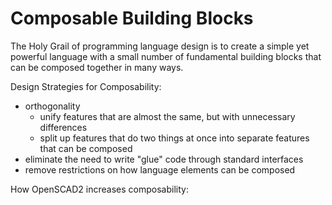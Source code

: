 # Composable Building Blocks

The Holy Grail of programming language design
is to create a simple yet powerful language
with a small number of fundamental building blocks
that can be composed together in many ways.

Design Strategies for Composability:
* orthogonality
  * unify features that are almost the same, but with unnecessary differences
  * split up features that do two things at once into separate features that can be composed
* eliminate the need to write "glue" code through standard interfaces
* remove restrictions on how language elements can be composed

How OpenSCAD2 increases composability:
